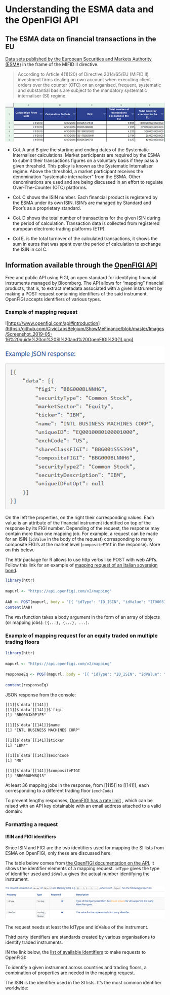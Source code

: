 # Understanding the ESMA data and the OpenFIGI API

## The ESMA data on financial transactions in the EU

[Data sets published by the European Securities and Markets Authority (ESMA)](https://www.esma.europa.eu/data-systematic-internaliser-calculations) in the frame of the MIFID II directive. 

> According to Article 4(1)(20) of Directive 2014/65/EU (MiFID II) investment firms dealing on own account when executing client orders over the counter (OTC) on an organised, frequent, systematic and substantial basis are subject to the mandatory systematic internaliser (SI) regime. 


![\Data set from the Systematic Internaliser calculations](https://github.com/CivicLabsBelgium/ShowMeFinance/blob/master/Images/Screenshot_2019-05-16%20guide%20on%20SI%20and%20OpenFIGI%20(0).png)

* Col. A and B give the starting and ending dates of the Systematic Internaliser calculations. Market participants are required by the ESMA to submit their transactions figures on a voluntary basis if they pass a given threshold. This policy is known as the Systematic Internaliser regime. Above the threshold, a market participant receives the denomination “systematic internaliser” from the ESMA. Other denominations are used and are being discussed in an effort to regulate Over-The-Counter (OTC) platforms.

* Col. C shows the ISIN number. Each financial product is registered by the ESMA under its own ISIN. ISIN’s are managed by Standard and Poor’s as a proprietary standard. 

* Col. D shows the total number of transactions for the given ISIN during the period of calculation. Transaction data is collected from registered european electronic trading platforms (ETP). 

* Col E. is the total turnover of the calculated transactions, it shows the sum in euros that was spent over the period of calculation to exchange the ISIN in col C. 

## Information available through the [OpenFIGI API](https://www.openfigi.com/api)

Free and public API using FIGI, an open standard for identifying financial instruments managed by Bloomberg. The API allows for “mapping” financial products, that is, to extract metadata associated with a given instrument by making a POST request containing identifiers of the said instrument. OpenFIGI accepts identifiers of various types.  


### Example of mapping request


![https://www.openfigi.com/api#introduction](https://github.com/CivicLabsBelgium/ShowMeFinance/blob/master/Images/Screenshot_2019-05-16%20guide%20on%20SI%20and%20OpenFIGI%20(1).png)





![](https://github.com/CivicLabsBelgium/ShowMeFinance/blob/master/Images/Screenshot_2019-05-16%20guide%20on%20SI%20and%20OpenFIGI%20(2).png)


On the left the properties, on the right their corresponding values. Each value is an attribute of the financial instrument identified on top of the response by its FIGI number. Depending of the request, the response may contain more than one mapping job. For example, a request can be made for an ISIN (`idValue` in the body of the request) corresponding to many composite FIGI’s at the market level (`compositeFIGI` in the response). More on this below. 

The httr package for R allows to use http verbs like POST with web API’s. 
Follow this link for an example of [mapping request of an Italian sovereign bond](https://github.com/CivicLabsBelgium/ShowMeFinance/blob/master/OpenFIGI_mapping_in_R.md).

```R
library(httr)

mapurl <- "https://api.openfigi.com/v2/mapping"

AAB <- POST(mapurl, body = '[{ "idType": "ID_ISIN", "idValue": "IT0005137614" }]', content_type_json())
content(AAB) 
```
The `POST`function takes a body argument in the form of an array of objects (or mapping jobs): `[{...}, {...}, ...]`.

### Example of mapping request for an equity traded on multiple trading floors 

```R
library(httr)

mapurl <- "https://api.openfigi.com/v2/mapping"

responseEq <- POST(mapurl, body = '[{ "idType": "ID_ISIN", "idValue": "US4592001014" }]', content_type_json())

content(responseEq)
```

JSON response from the console: 

```
[[1]]$`data`[[141]]
[[1]]$`data`[[141]]$`figi`
[1] "BBG00JX0P1F5"

[[1]]$`data`[[141]]$name
[1] "INTL BUSINESS MACHINES CORP"

[[1]]$`data`[[141]]$ticker
[1] "IBM*"

[[1]]$`data`[[141]]$exchCode
[1] "MU"

[[1]]$`data`[[141]]$compositeFIGI
[1] "BBG000HW8Q13"
```

At least 36 mapping jobs in the response, from [[115]] to [[141]], each corresponding to a different trading floor (`exchCode`)

To prevent lengthy responses, [OpenFIGI has a rate limit](https://www.openfigi.com/api#rate-limit) , which can be raised with an API key obtainable with an email address attached to a valid domain:

### Formatting a request

#### ISIN and FIGI identifiers 

Since ISIN and FIGI are the two identifiers used for mapping the SI lists from ESMA on OpenFIGI, only these are discussed here. 

The table below comes from [the OpenFIGI documentation on the API](https://www.openfigi.com/api#post-v2-mapping), it shows the identifier elements of a mapping request. `idType` gives the type of identifier used and `idValue` gives the actual number identifying the instrument. 

![](https://github.com/CivicLabsBelgium/ShowMeFinance/blob/master/Images/Screenshot_2019-05-16%20guide%20on%20SI%20and%20OpenFIGI%20(3).png)


The request needs at least the IdType and idValue of the instrument. 

Third party identifiers are standards created by various organisations to identify traded instruments. 

IN the link below, the [list of available identifiers](https://www.openfigi.com/api#v2-idType-values)  to make requests to OpenFIGI:  

To identify a given instrument across countries and trading floors, a combination of properties are needed in the mapping request.  

The ISIN is the identifier used in the SI lists. It’s the most common identifier worldwide: 








